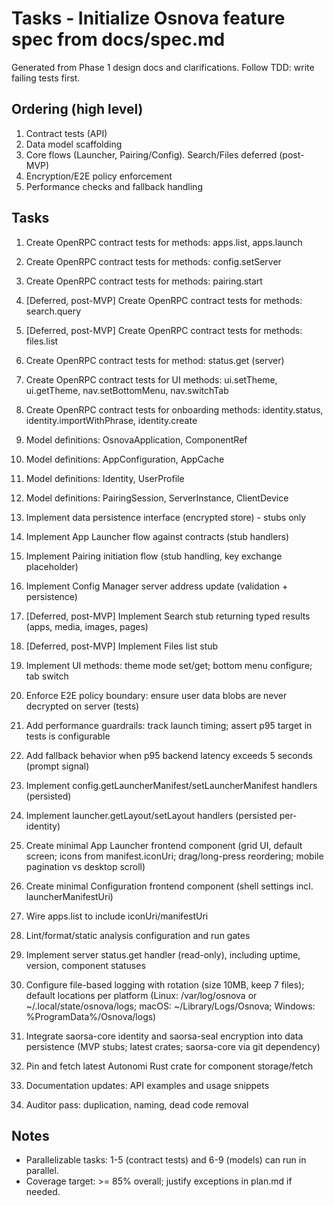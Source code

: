 # Tasks - Initialize Osnova feature spec from docs/spec.md

Generated from Phase 1 design docs and clarifications. Follow TDD: write failing tests first.

## Ordering (high level)
1. Contract tests (API)
2. Data model scaffolding
3. Core flows (Launcher, Pairing/Config). Search/Files deferred (post-MVP)
4. Encryption/E2E policy enforcement
5. Performance checks and fallback handling

## Tasks
1. Create OpenRPC contract tests for methods: apps.list, apps.launch
2. Create OpenRPC contract tests for methods: config.setServer
3. Create OpenRPC contract tests for methods: pairing.start
4. [Deferred, post-MVP] Create OpenRPC contract tests for methods: search.query
5. [Deferred, post-MVP] Create OpenRPC contract tests for methods: files.list
6. Create OpenRPC contract tests for method: status.get (server)
7. Create OpenRPC contract tests for UI methods: ui.setTheme, ui.getTheme, nav.setBottomMenu, nav.switchTab
8. Create OpenRPC contract tests for onboarding methods: identity.status, identity.importWithPhrase, identity.create
9. Model definitions: OsnovaApplication, ComponentRef
10. Model definitions: AppConfiguration, AppCache
11. Model definitions: Identity, UserProfile
10. Model definitions: PairingSession, ServerInstance, ClientDevice
11. Implement data persistence interface (encrypted store) - stubs only
12. Implement App Launcher flow against contracts (stub handlers)
13. Implement Pairing initiation flow (stub handling, key exchange placeholder)
14. Implement Config Manager server address update (validation + persistence)
15. [Deferred, post-MVP] Implement Search stub returning typed results (apps, media, images, pages)
16. [Deferred, post-MVP] Implement Files list stub
17. Implement UI methods: theme mode set/get; bottom menu configure; tab switch
18. Enforce E2E policy boundary: ensure user data blobs are never decrypted on server (tests)
19. Add performance guardrails: track launch timing; assert p95 target in tests is configurable
20. Add fallback behavior when p95 backend latency exceeds 5 seconds (prompt signal)
22. Implement config.getLauncherManifest/setLauncherManifest handlers (persisted)
23. Implement launcher.getLayout/setLayout handlers (persisted per-identity)
24. Create minimal App Launcher frontend component (grid UI, default screen; icons from manifest.iconUri; drag/long-press reordering; mobile pagination vs desktop scroll)
25. Create minimal Configuration frontend component (shell settings incl. launcherManifestUri)
26. Wire apps.list to include iconUri/manifestUri

21. Lint/format/static analysis configuration and run gates
22. Implement server status.get handler (read-only), including uptime, version, component statuses
23. Configure file-based logging with rotation (size 10MB, keep 7 files); default locations per platform (Linux: /var/log/osnova or ~/.local/state/osnova/logs; macOS: ~/Library/Logs/Osnova; Windows: %ProgramData%/Osnova/logs)
24. Integrate saorsa-core identity and saorsa-seal encryption into data persistence (MVP stubs; latest crates; saorsa-core via git dependency)
25. Pin and fetch latest Autonomi Rust crate for component storage/fetch
26. Documentation updates: API examples and usage snippets
27. Auditor pass: duplication, naming, dead code removal

## Notes
- Parallelizable tasks: 1-5 (contract tests) and 6-9 (models) can run in parallel.
- Coverage target: >= 85% overall; justify exceptions in plan.md if needed.

